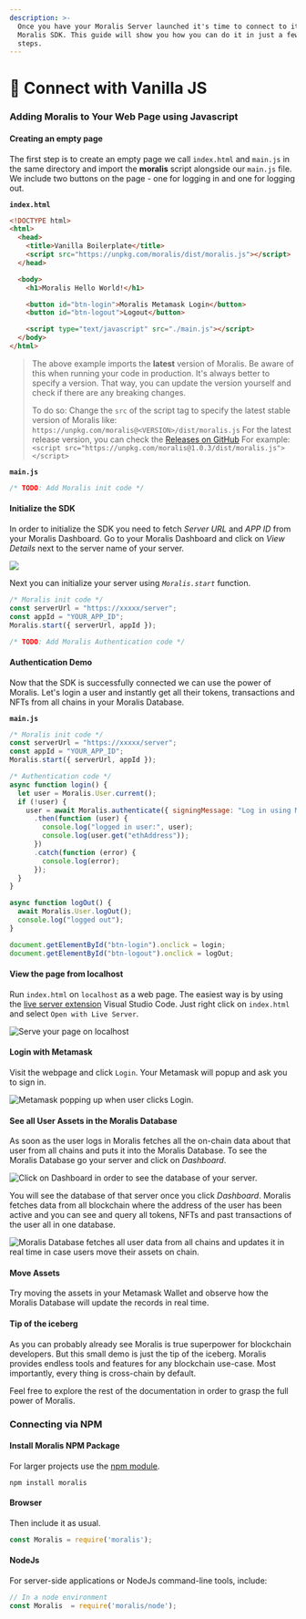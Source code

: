 ```yaml
---
description: >-
  Once you have your Moralis Server launched it's time to connect to it via the
  Moralis SDK. This guide will show you how you can do it in just a few easy
  steps.
---
```


# 🍦 Connect with Vanilla JS

### Adding Moralis to Your Web Page using Javascript

#### Creating an empty page

The first step is to create an empty page we call `index.html` and `main.js` in the same directory and import the **moralis** script alongside our `main.js` file. We include two buttons on the page - one for logging in and one for logging out.

**`index.html`**

```html
<!DOCTYPE html>
<html>
  <head>
    <title>Vanilla Boilerplate</title>
    <script src="https://unpkg.com/moralis/dist/moralis.js"></script>
  </head>

  <body>
    <h1>Moralis Hello World!</h1>

    <button id="btn-login">Moralis Metamask Login</button>
    <button id="btn-logout">Logout</button>

    <script type="text/javascript" src="./main.js"></script>
  </body>
</html>
```

> The above example imports the **latest** version of Moralis. Be aware of this when running your code in production. It's always better to specify a version. That way, you can update the version yourself and check if there are any breaking changes.
>
> To do so: Change the `src` of the script tag to specify the latest stable version of Moralis like: `https://unpkg.com/moralis@<VERSION>/dist/moralis.js` For the latest release version, you can check the [Releases on GitHub](https://github.com/MoralisWeb3/Moralis-JS-SDK/releases) For example: `<script src="https://unpkg.com/moralis@1.0.3/dist/moralis.js"></script>`

**`main.js`**

```javascript
/* TODO: Add Moralis init code */
```

#### Initialize the SDK

In order to initialize the SDK you need to fetch _Server URL_ and _APP ID_ from your Moralis Dashboard. Go to your Moralis Dashboard and click on _View Details_ next to the server name of your server.

![](<../../.gitbook/assets/Screenshot 2021-10-15 at 17.10.09.png>)

Next you can initialize your server using _`Moralis.start`_ function.

```javascript
/* Moralis init code */
const serverUrl = "https://xxxxx/server";
const appId = "YOUR_APP_ID";
Moralis.start({ serverUrl, appId });

/* TODO: Add Moralis Authentication code */
```

#### Authentication Demo

Now that the SDK is successfully connected we can use the power of Moralis. Let's login a user and instantly get all their tokens, transactions and NFTs from all chains in your Moralis Database.

**`main.js`**

```javascript
/* Moralis init code */
const serverUrl = "https://xxxxx/server";
const appId = "YOUR_APP_ID";
Moralis.start({ serverUrl, appId });

/* Authentication code */
async function login() {
  let user = Moralis.User.current();
  if (!user) {
    user = await Moralis.authenticate({ signingMessage: "Log in using Moralis" })
      .then(function (user) {
        console.log("logged in user:", user);
        console.log(user.get("ethAddress"));
      })
      .catch(function (error) {
        console.log(error);
      });
  }
}

async function logOut() {
  await Moralis.User.logOut();
  console.log("logged out");
}

document.getElementById("btn-login").onclick = login;
document.getElementById("btn-logout").onclick = logOut;
```

#### View the page from localhost

Run `index.html` on `localhost` as a web page. The easiest way is by using the [live server extension](https://marketplace.visualstudio.com/items?itemName=ritwickdey.LiveServer) Visual Studio Code. Just right click on `index.html` and select `Open with Live Server`.

![Serve your page on localhost](<../../.gitbook/assets/Screenshot 2021-10-15 at 17.42.14.png>)

#### Login with Metamask

Visit the webpage and click `Login`. Your Metamask will popup and ask you to sign in.

![Metamask popping up when user clicks Login.](<../../.gitbook/assets/Screenshot 2021-10-15 at 17.54.03.png>)

#### See all User Assets in the Moralis Database

As soon as the user logs in Moralis fetches all the on-chain data about that user from all chains and puts it into the Moralis Database. To see the Moralis Database go your server and click on _Dashboard_.

![Click on Dashboard in order to see the database of your server.](<../../.gitbook/assets/Screenshot 2021-10-15 at 18.38.52.png>)

You will see the database of that server once you click _Dashboard_. Moralis fetches data from all blockchain where the address of the user has been active and you can see and query all tokens, NFTs and past transactions of the user all in one database.

![Moralis Database fetches all user data from all chains and updates it in real time in case users move their assets on chain.](<../../.gitbook/assets/Screenshot 2021-10-15 at 18.44.04 (1).png>)

#### Move Assets

Try moving the assets in your Metamask Wallet and observe how the Moralis Database will update the records in real time.

#### Tip of the iceberg

As you can probably already see Moralis is true superpower for blockchain developers. But this small demo is just the tip of the iceberg. Moralis provides endless tools and features for any blockchain use-case. Most importantly, every thing is cross-chain by default.

Feel free to explore the rest of the documentation in order to grasp the full power of Moralis.

### Connecting via NPM

#### Install Moralis NPM Package

For larger projects use the [npm module](https://www.npmjs.com/moralis).

```
npm install moralis
```

#### Browser

Then include it as usual.

```javascript
const Moralis = require('moralis');
```

#### NodeJs

For server-side applications or NodeJs command-line tools, include:

```javascript
// In a node environment
const Moralis  = require('moralis/node');
```

####

####
